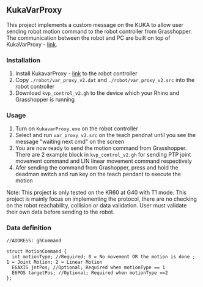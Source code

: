 ## KukaVarProxy

This project implements a custom message on the KUKA to allow user sending robot motion command to the robot controller from Grasshopper. The communication between the robot and PC are built on top of KukaVarProxy - [link](https://github.com/lionpeloux/KukavarProxy/tree/dev).

### Installation 
1. Install KukavarProxy - [link](https://github.com/lionpeloux/KukavarProxy/tree/dev) to the robot controller
2. Copy `./robot/var_proxy_v2.dat` and `./robot/var_proxy_v2.src` into the robot controller
3. Download `kvp_control_v2.gh` to the device which your Rhino and Grasshopper is running


### Usage
1. Turn on `KukavarProxy.exe` on the robot controller
2. Select and run `var_proxy_v2.src` on the teach pendnat until you see the message "waiting next cmd" on the screen
3. You are now ready to send the motion command from Grasshopper. There are 2 example block in `kvp_control_v2.gh` for sending PTP joint movement command and LIN linear movement command respectively
4. Afer sending the command from Grashopper, press and hold the deadman switch and run key on the teach pendant to execute the motion

Note: This project is only tested on the KR60 at G40 with T1 mode. This project is mainly focus on implementing the protocol, there are no checking on the robot reachability, collision or data validation. User must validate their own data before sending to the robot.


### Data definition

```
//ADDRESS: ghCommand

struct MotionCommand {  
  int motionType; //Required; 0 = No movement OR the motion is done ; 1 = Joint Motion; 2 = Linear Motion           
  E6AXIS jntPos; //Optional; Required when motionType == 1
  E6POS targetPos; //Optional; Required when motionType ==2       
};

```

